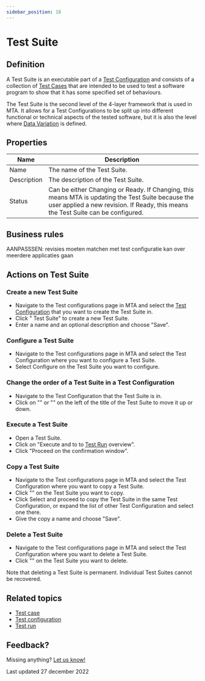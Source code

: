 ```yaml
---
sidebar_position: 18
---
```



# Test Suite 


## Definition

A Test Suite is an executable part of a [Test Configuration](test-configuration) and consists of a collection of [Test Cases](test-case) that are intended to be used to test a software program to show that it has some specified set of behaviours.

The Test Suite is the second level of the 4-layer framework that is used in MTA. It allows for a Test Configurations to be split up into different functional or technical aspects of the tested software, but it is also the level where [Data Variation](datavariation) is defined. 

## Properties
| Name        | Description                                                                                                                                                                             |
| ----------- | --------------------------------------------------------------------------------------------------------------------------------------------------------------------------------------- |
| Name        | The name of the Test Suite.                                                                                                                                                             |
| Description | The description of the Test Suite.                                                                                                                                                      |
| Status      | Can be either Changing or Ready. If Changing, this means MTA is updating the Test Suite because the user applied a new revision. If Ready, this means the Test Suite can be configured. |
  
## Business rules

AANPASSSEN: revisies moeten matchen met test configuratie
kan over meerdere  applicaties gaan

## Actions on Test Suite

### Create a new Test Suite
- Navigate to the Test configurations page in MTA and select the [Test Configuration](test-configuration) that you want to create the Test Suite in.
- Click "<i class="fal fa-plus-circle"></i> Test Suite" to create a new Test Suite.
- Enter a name and an optional description and choose "Save".

### Configure a Test Suite
- Navigate to the Test configurations page in MTA and select the Test Configuration where you want to configure a Test Suite.
- Select Configure on the Test Suite you want to configure.

### Change the order of a Test Suite in a Test Configuration
- Navigate to the Test Configuration that the Test Suite is in.
- Click on "<i class="fas fa-arrow-up"></i>" or "<i class="fas fa-arrow-down"></i>" on the left of the title of the Test Suite to move it up or down.

### Execute a Test Suite
- Open a Test Suite.
- Click on "Execute and to to [Test Run](test-run) overview".
- Click "Proceed on the confirmation window".

### Copy a Test Suite
- Navigate to the Test configurations page in MTA and select the Test Configuration where you want to copy a Test Suite.
- Click "<i class="fas fa-copy"></i>" on the Test Suite you want to copy.
- Click Select and proceed to copy the Test Suite in the same Test Configuration, or expand the list of other Test Configuration and select one there.
- Give the copy a name and choose "Save".

### Delete a Test Suite
- Navigate to the Test configurations page in MTA and select the Test Configuration where you want to delete a Test Suite.
- Click "<i class="fas fa-trash-alt"></i>" on the Test Suite you want to delete.

Note that deleting a Test Suite is permanent. Individual Test Suites cannot be recovered.

## Related topics
- [Test case](test-case)
- [Test configuration](test-configuration)
- [Test run](test-run)

## Feedback?
Missing anything? [Let us know!](mailto:support@menditect.com)

Last updated 27 december 2022